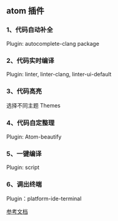 ## atom 插件

### 1、代码自动补全
Plugin: autocomplete-clang package
### 2、代码实时编译
Plugin: linter, linter-clang, linter-ui-default
### 3、代码高亮
选择不同主题 Themes
### 4、代码自定整理
Plugin: Atom-beautify
### 5、一键编译
Plugin: script
### 6、调出终端
Plugin：platform-ide-terminal


[参考文档]("https://sspai.com/post/43674")
